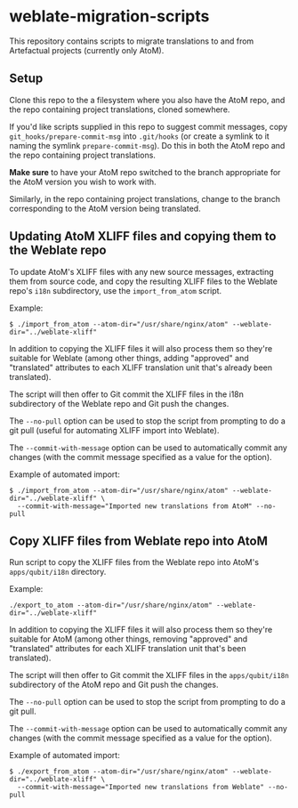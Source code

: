 # weblate-migration-scripts

This repository contains scripts to migrate translations to and from
Artefactual projects (currently only AtoM).


Setup
-----

Clone this repo to the a filesystem where you also have the AtoM repo, and the
repo containing project translations, cloned somewhere.

If you'd like scripts supplied in this repo to suggest commit messages, copy
`git_hooks/prepare-commit-msg` into `.git/hooks` (or create a symlink to it
naming the symlink `prepare-commit-msg`). Do this in both the AtoM repo and the
repo containing project translations.

**Make sure** to have your AtoM repo switched to the branch appropriate for the
AtoM version you wish to work with.

Similarly, in the repo containing project translations, change to the branch
corresponding to the AtoM version being translated.


Updating AtoM XLIFF files and copying them to the Weblate repo
--------------------------------------------------------------

To update AtoM's XLIFF files with any new source messages, extracting them from
source code, and copy the resulting XLIFF files to the Weblate repo's `i18n`
subdirectory, use the `import_from_atom` script.

Example:

    $ ./import_from_atom --atom-dir="/usr/share/nginx/atom" --weblate-dir="../weblate-xliff"

In addition to copying the XLIFF files it will also process them so they're
suitable for Weblate (among other things, adding "approved" and "translated"
attributes to each XLIFF translation unit that's already been translated).

The script will then offer to Git commit the XLIFF files in the i18n
subdirectory of the Weblate repo and Git push the changes.

The `--no-pull` option can be used to stop the script from prompting to do a
git pull (useful for automating XLIFF import into Weblate).

The `--commit-with-message` option can be used to automatically commit any
changes (with the commit message specified as a value for the option).

Example of automated import:

    $ ./import_from_atom --atom-dir="/usr/share/nginx/atom" --weblate-dir="../weblate-xliff" \
      --commit-with-message="Imported new translations from AtoM" --no-pull


Copy XLIFF files from Weblate repo into AtoM
--------------------------------------------

Run script to copy the XLIFF files from the Weblate repo into AtoM's
`apps/qubit/i18n` directory.

Example:

    ./export_to_atom --atom-dir="/usr/share/nginx/atom" --weblate-dir="../weblate-xliff"

In addition to copying the XLIFF files it will also process them so they're 
suitable for AtoM (among other things, removing "approved" and "translated" 
attributes for each XLIFF translation unit that's been translated).

The script will then offer to Git commit the XLIFF files in the
`apps/qubit/i18n` subdirectory of the AtoM repo and Git push the changes.

The `--no-pull` option can be used to stop the script from prompting to do a
git pull.

The `--commit-with-message` option can be used to automatically commit any
changes (with the commit message specified as a value for the option).

Example of automated import:

    $ ./export_from_atom --atom-dir="/usr/share/nginx/atom" --weblate-dir="../weblate-xliff" \
      --commit-with-message="Imported new translations from Weblate" --no-pull

